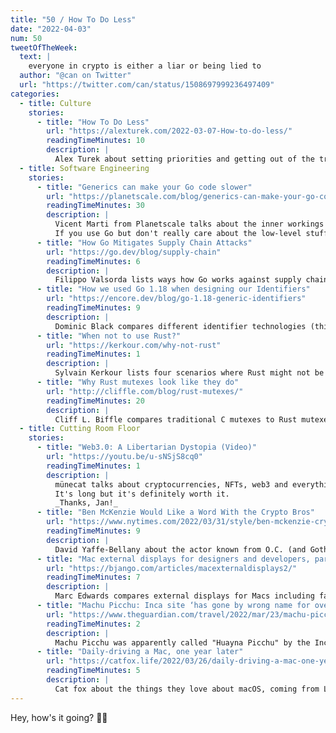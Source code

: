```yaml
---
title: "50 / How To Do Less"
date: "2022-04-03"
num: 50
tweetOfTheWeek:
  text: |
    everyone in crypto is either a liar or being lied to  
  author: "@can on Twitter"
  url: "https://twitter.com/can/status/1508697999236497409"
categories:
  - title: Culture
    stories:
      - title: "How To Do Less"
        url: "https://alexturek.com/2022-03-07-How-to-do-less/"
        readingTimeMinutes: 10
        description: |
          Alex Turek about setting priorities and getting out of the trap of too much to do (and staying out).
  - title: Software Engineering
    stories:
      - title: "Generics can make your Go code slower"
        url: "https://planetscale.com/blog/generics-can-make-your-go-code-slower"
        readingTimeMinutes: 30
        description: |
          Vicent Marti from Planetscale talks about the inner workings of generics in Go 1.18 and what it means for performance.
          If you use Go but don't really care about the low-level stuff, scroll way down and check out DOs and DON'Ts.
      - title: "How Go Mitigates Supply Chain Attacks"
        url: "https://go.dev/blog/supply-chain"
        readingTimeMinutes: 6
        description: |
          Filippo Valsorda lists ways how Go works against supply chain attacks.
      - title: "How we used Go 1.18 when designing our Identifiers"
        url: "https://encore.dev/blog/go-1.18-generic-identifiers"
        readingTimeMinutes: 9
        description: |
          Dominic Black compares different identifier technologies (think auto-incrementing database ids or UUIDs) and describes a real-world use of Go generics.
      - title: "When not to use Rust?"
        url: "https://kerkour.com/why-not-rust"
        readingTimeMinutes: 1
        description: |
          Sylvain Kerkour lists four scenarios where Rust might not be the best choice.
      - title: "Why Rust mutexes look like they do"
        url: "http://cliffle.com/blog/rust-mutexes/"
        readingTimeMinutes: 20
        description: |
          Cliff L. Biffle compares traditional C mutexes to Rust mutexes and explains why the Rust version looks the way it does.
  - title: Cutting Room Floor
    stories:
      - title: "Web3.0: A Libertarian Dystopia (Video)"
        url: "https://youtu.be/u-sNSjS8cq0"
        readingTimeMinutes: 1
        description: |
          münecat talks about cryptocurrencies, NFTs, web3 and everything else related to the children of the coin.
          It's long but it's definitely worth it.
          _Thanks, Jan!_
      - title: "Ben McKenzie Would Like a Word With the Crypto Bros"
        url: "https://www.nytimes.com/2022/03/31/style/ben-mckenzie-crypto.html"
        readingTimeMinutes: 9
        description: |
          David Yaffe-Bellany about the actor known from O.C. (and Gotham) Ben McKenzie and his experience with crypto.
      - title: "Mac external displays for designers and developers, part 2"
        url: "https://bjango.com/articles/macexternaldisplays2/"
        readingTimeMinutes: 7
        description: |
          Marc Edwards compares external displays for Macs including factors like pixel density, colour space and more.
      - title: "Machu Picchu: Inca site ‘has gone by wrong name for over 100 years’"
        url: "https://www.theguardian.com/travel/2022/mar/23/machu-picchu-inca-site-wrong-name"
        readingTimeMinutes: 2
        description: |
          Machu Picchu was apparently called "Huayna Picchu" by the Inca, according to [a paper by Peruvian historian and US archaeologist](https://www.tandfonline.com/doi/full/10.1080/00776297.2021.1949833?journalCode=ynaw20).
      - title: "Daily-driving a Mac, one year later"
        url: "https://catfox.life/2022/03/26/daily-driving-a-mac-one-year-later/"
        readingTimeMinutes: 5
        description: |
          Cat fox about the things they love about macOS, coming from Linux.
---
```


Hey, how's it going? ✌🏻
